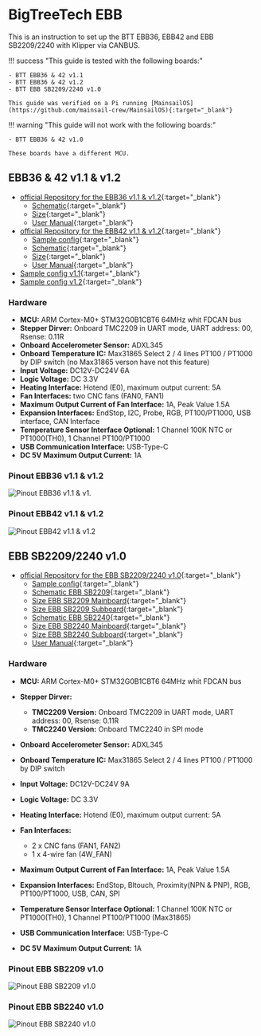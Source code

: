 # BigTreeTech EBB

This is an instruction to set up the BTT EBB36, EBB42 and EBB SB2209/2240 with Klipper via CANBUS.

!!! success "This guide is tested with the following boards:"

    - BTT EBB36 & 42 v1.1
    - BTT EBB36 & 42 v1.2
    - BTT EBB SB2209/2240 v1.0

    This guide was verified on a Pi running [MainsailOS](https://github.com/mainsail-crew/MainsailOS){:target="_blank"}

!!! warning "This guide will not work with the following boards:"

    - BTT EBB36 & 42 v1.0

    These boards have a different MCU.

## EBB36 & 42 v1.1 & v1.2

- [official Repository for the EBB36 v1.1 & v1.2](https://github.com/bigtreetech/EBB/tree/master/EBB%20CAN%20V1.1%20(STM32G0B1)/EBB36%20CAN%20V1.1){:target="_blank"}
    - [Schematic](https://github.com/bigtreetech/EBB/blob/master/EBB%20CAN%20V1.1%20(STM32G0B1)/EBB36%20CAN%20V1.1/Hardware/BIGTREETECH%20EBB36%20CAN%20V1.1-SCH.pdf){:target="_blank"}
    - [Size](https://github.com/bigtreetech/EBB/blob/master/EBB%20CAN%20V1.1%20(STM32G0B1)/EBB36%20CAN%20V1.1/Hardware/BIGTREETECH%20EBB36%20CAN%20V1.1-SIZE.pdf){:target="_blank"}
    - [User Manual](https://github.com/bigtreetech/EBB/blob/master/EBB%20CAN%20V1.1%20(STM32G0B1)/EBB36%20CAN%20V1.1/BIGTREETECH%20EBB36%20CAN%20V1.1%20User%20Manual.pdf){:target="_blank"}
- [official Repository for the EBB42 v1.1 & v1.2](https://github.com/bigtreetech/EBB/tree/master/EBB%20CAN%20V1.1%20(STM32G0B1)/EBB42%20CAN%20V1.1){:target="_blank"}
    - [Sample config](https://github.com/bigtreetech/EBB/blob/master/EBB%20SB2240_2209%20CAN/sample-bigtreetech-ebb-sb-canbus-v1.0.cfg){:target="_blank"}
    - [Schematic](https://github.com/bigtreetech/EBB/blob/master/EBB%20CAN%20V1.1%20(STM32G0B1)/EBB42%20CAN%20V1.1/Hardware/BIGTREETECH%20EBB42%20CAN%20V1.1-SCH.pdf){:target="_blank"}
    - [Size](https://github.com/bigtreetech/EBB/blob/master/EBB%20CAN%20V1.1%20(STM32G0B1)/EBB42%20CAN%20V1.1/Hardware/BIGTREETECH%20EBB42%20CAN%20V1.1-SIZE.pdf){:target="_blank"}
    - [User Manual](https://github.com/bigtreetech/EBB/blob/master/EBB%20CAN%20V1.1%20(STM32G0B1)/EBB42%20CAN%20V1.1/BIGTREETECH%20EBB42%20CAN%20V1.1%20User%20Manual.pdf){:target="_blank"}
- [Sample config v1.1](https://github.com/bigtreetech/EBB/blob/master/EBB%20CAN%20V1.1%20(STM32G0B1)/sample-bigtreetech-ebb-canbus-v1.1.cfg){:target="_blank"}
- [Sample config v1.2](https://github.com/bigtreetech/EBB/blob/master/EBB%20CAN%20V1.1%20(STM32G0B1)/sample-bigtreetech-ebb-canbus-v1.2.cfg){:target="_blank"}

### Hardware

- **MCU:** ARM Cortex-M0+ STM32G0B1CBT6 64MHz whit FDCAN bus
- **Stepper Dirver:** Onboard TMC2209 in UART mode, UART address: 00, Rsense: 0.11R
- **Onboard Accelerometer Sensor:** ADXL345
- **Onboard Temperature IC:** Max31865 Select 2 / 4 lines PT100 / PT1000 by DIP switch (no Max31865 verson have not this feature)
- **Input Voltage:** DC12V-DC24V 6A
- **Logic Voltage:** DC 3.3V
- **Heating Interface:** Hotend (E0), maximum output current: 5A
- **Fan Interfaces:** two CNC fans (FAN0, FAN1)
- **Maximum Output Current of Fan Interface:** 1A, Peak Value 1.5A
- **Expansion Interfaces:** EndStop, I2C, Probe, RGB, PT100/PT1000, USB interface, CAN Interface
- **Temperature Sensor Interface Optional:** 1 Channel 100K NTC or PT1000(TH0), 1 Channel PT100/PT1000
- **USB Communication Interface:** USB-Type-C
- **DC 5V Maximum Output Current:** 1A

### Pinout EBB36 v1.1 & v1.2
![Pinout EBB36 v1.1 & v1.](img/pinout-ebb36-v1.1-v1.2.png)

### Pinout EBB42 v1.1 & v1.2
![Pinout EBB42 v1.1 & v1.2](img/pinout-ebb42-v1.1-v1.2.png)

## EBB SB2209/2240 v1.0

- [official Repository for the EBB SB2209/2240 v1.0](https://github.com/bigtreetech/EBB/tree/master/EBB%20SB2240_2209%20CAN){:target="_blank"}
   - [Sample config](https://github.com/bigtreetech/EBB/blob/master/EBB%20SB2240_2209%20CAN/sample-bigtreetech-ebb-sb-canbus-v1.0.cfg){:target="_blank"}
   - [Schematic EBB SB2209](https://github.com/bigtreetech/EBB/blob/master/EBB%20SB2240_2209%20CAN/SB2209/Hardware/BIGTREETECH%20EBB%20SB2209%20CAN%20V1.0_SCH.pdf){:target="_blank"}
   - [Size EBB SB2209 Mainboard](https://github.com/bigtreetech/EBB/blob/master/EBB%20SB2240_2209%20CAN/SB2209/Hardware/BIGTREETECHEBB%20SB2209%20CAN%20V1.0_SIZE.pdf){:target="_blank"}
   - [Size EBB SB2209 Subboard](https://github.com/bigtreetech/EBB/blob/master/EBB%20SB2240_2209%20CAN/SB2209/Hardware/BIGTREETECH%20EBB%20SB0000%20CAN%20V1.0_size.pdf){:target="_blank"}
   - [Schematic EBB SB2240](https://github.com/bigtreetech/EBB/blob/master/EBB%20SB2240_2209%20CAN/SB2240/Hardware/BIGTREETECH%20EBB%20SB2240%20CAN%20%20V1.0_SCH.pdf){:target="_blank"}
   - [Size EBB SB2240 Mainboard](https://github.com/bigtreetech/EBB/blob/master/EBB%20SB2240_2209%20CAN/SB2240/Hardware/BIGTREETECH%20EBB%20SB2240%20CAN%20%20V1.0_SIZE.pdf){:target="_blank"}
   - [Size EBB SB2240 Subboard](https://github.com/bigtreetech/EBB/blob/master/EBB%20SB2240_2209%20CAN/SB2240/Hardware/BIGTREETECH%20EBB%20SB0000%20CAN%20V1.0_size.pdf){:target="_blank"}
   - [User Manual](https://github.com/bigtreetech/EBB/blob/master/EBB%20SB2240_2209%20CAN/Build%20Guide/EBB%20SB2240%202209%20CAN%20v1.0%20Build%20Guide.pdf){:target="_blank"}

### Hardware

- **MCU:** ARM Cortex-M0+ STM32G0B1CBT6 64MHz whit FDCAN bus
- **Stepper Dirver:**

    - **TMC2209 Version:** Onboard TMC2209 in UART mode, UART address: 00, Rsense: 0.11R
    - **TMC2240 Version:** Onboard TMC2240 in SPI mode
  
- **Onboard Accelerometer Sensor:** ADXL345
- **Onboard Temperature IC:** Max31865 Select 2 / 4 lines PT100 / PT1000 by DIP switch
- **Input Voltage:** DC12V-DC24V 9A
- **Logic Voltage:** DC 3.3V
- **Heating Interface:** Hotend (E0), maximum output current: 5A
- **Fan Interfaces:**

    - 2 x CNC fans (FAN1, FAN2)
    - 1 x 4-wire fan (4W_FAN)
  
- **Maximum Output Current of Fan Interface:** 1A, Peak Value 1.5A
- **Expansion Interfaces:** EndStop, Bltouch, Proximity(NPN & PNP), RGB, PT100/PT1000, USB, CAN, SPI
- **Temperature Sensor Interface Optional:** 1 Channel 100K NTC or PT1000(TH0), 1 Channel PT100/PT1000 (Max31865)
- **USB Communication Interface:** USB-Type-C
- **DC 5V Maximum Output Current:** 1A

### Pinout EBB SB2209 v1.0
![Pinout EBB SB2209 v1.0](img/pinout-ebb-sb2209-v1.0.png)

### Pinout EBB SB2240 v1.0
![Pinout EBB SB2240 v1.0](img/pinout-ebb-sb2240-v1.0.png)
